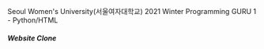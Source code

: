 Seoul Women's University(서울여자대학교) 2021 Winter Programming GURU 1 - Python/HTML
##### _**Website Clone**_
